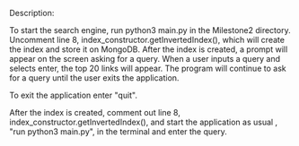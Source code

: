 Description:

To start the search engine, run python3 main.py in the Milestone2 directory.
Uncomment line 8, index_constructor.getInvertedIndex(), which will create the index and store it on MongoDB.
After the index is created, a prompt will appear on the screen asking for a query.
When a user inputs a query and selects enter, the top 20 links will appear.
The program will continue to ask for a query until the user exits the application.

To exit the application enter "quit".

After the index is created, comment out line 8, index_constructor.getInvertedIndex(), and start the application as usual , "run python3 main.py", in the terminal and enter the query.
